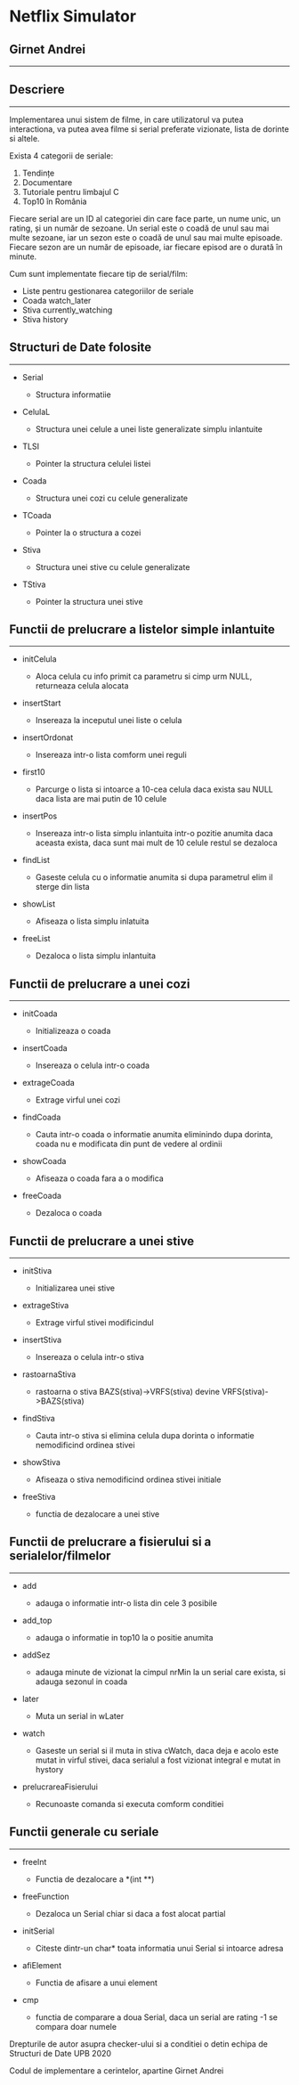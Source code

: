 # Netflix Simulator
## Girnet Andrei
---

## Descriere
---
Implementarea unui sistem de filme, in care utilizatorul va putea interactiona, va putea avea filme si serial preferate vizionate, lista de dorinte si altele.

Exista 4 categorii de seriale:
1. Tendințe
2. Documentare
3. Tutoriale pentru limbajul C
4. Top10 în România

Fiecare serial are un ID al categoriei din care face parte, un nume unic, un rating, și un număr de sezoane. Un serial este o coadă de unul sau mai multe sezoane, iar un sezon este o coadă de unul sau mai multe episoade.
Fiecare sezon are un număr de episoade, iar fiecare episod are o durată în minute.

Cum sunt implementate fiecare tip de serial/film:
* Liste pentru gestionarea categoriilor de seriale
* Coada watch_later
* Stiva currently_watching
* Stiva history

## Structuri de Date folosite
---
+ Serial 

    - Structura informatiie

+  CelulaL

    - Structura unei celule a unei liste generalizate simplu inlantuite

+ TLSI 

    - Pointer la structura celulei listei 

+ Coada 

    - Structura unei cozi cu celule generalizate

+ TCoada

    - Pointer la o structura a cozei

+ Stiva

    - Structura unei stive cu celule generalizate

+ TStiva 

    - Pointer la structura unei stive

## Functii de prelucrare a listelor simple inlantuite
---
+ initCelula

    - Aloca celula cu info primit ca parametru si cimp urm NULL,
    returneaza celula alocata

+ insertStart

    - Insereaza la inceputul unei liste o celula 

+ insertOrdonat

    - Insereaza intr-o lista comform unei reguli

+ first10

    - Parcurge o lista si intoarce a 10-cea celula daca exista sau NULL
    daca lista are mai putin de 10 celule

+ insertPos

    - Insereaza intr-o lista simplu inlantuita intr-o pozitie anumita daca
    aceasta exista, daca sunt mai mult de 10 celule restul se dezaloca

+ findList

    - Gaseste celula cu o informatie anumita si dupa parametrul elim
    il sterge din lista

+ showList

    - Afiseaza o lista simplu inlatuita

+ freeList

    - Dezaloca o lista simplu inlantuita

## Functii de prelucrare a unei cozi
---
+ initCoada

    - Initializeaza o coada 

+ insertCoada
    
    - Insereaza o celula intr-o coada

+ extrageCoada

    - Extrage virful unei cozi

+ findCoada

    - Cauta intr-o coada o informatie anumita eliminindo dupa dorinta,
    coada nu e modificata din punt de vedere al ordinii

+ showCoada

    - Afiseaza o coada fara a o modifica

+ freeCoada

    - Dezaloca o coada

## Functii de prelucrare a unei stive
---
+ initStiva

    - Initializarea unei stive

+ extrageStiva

    - Extrage virful stivei modificindul

+ insertStiva

    - Insereaza o celula intr-o stiva

+ rastoarnaStiva

    - rastoarna o stiva BAZS(stiva)->VRFS(stiva) devine 
    VRFS(stiva)->BAZS(stiva)

+ findStiva

    - Cauta intr-o stiva si elimina celula dupa dorinta o informatie
    nemodificind ordinea stivei

+ showStiva

    - Afiseaza o stiva nemodificind ordinea stivei initiale

+ freeStiva

    - functia de dezalocare a unei stive

## Functii de prelucrare a fisierului si a serialelor/filmelor
---
+ add

    - adauga o informatie intr-o lista din cele 3 posibile

+ add_top

    - adauga o informatie in top10 la o positie anumita

+ addSez

    - adauga minute de vizionat la cimpul nrMin la un serial care exista,
    si adauga sezonul in coada

+ later

    - Muta un serial in wLater

+ watch

    - Gaseste un serial si il muta in stiva cWatch, daca deja e acolo
    este mutat in virful stivei, daca serialul a fost vizionat integral
    e mutat in hystory

+ prelucrareaFisierului
    
    - Recunoaste comanda si executa comform conditiei

## Functii generale cu seriale
---
+ freeInt

    - Functia de dezalocare a *(int **)
    
+ freeFunction

    - Dezaloca un Serial chiar si daca a fost alocat partial

+ initSerial

    - Citeste dintr-un char* toata informatia unui Serial si intoarce adresa

+ afiElement

    - Functia de afisare a unui element

+ cmp

    - functia de comparare a doua Serial, daca un serial are rating -1
    se compara doar numele

Drepturile de autor asupra checker-ului si a conditiei o detin echipa de Structuri de Date UPB 2020

Codul de implementare a cerintelor, apartine Girnet Andrei
